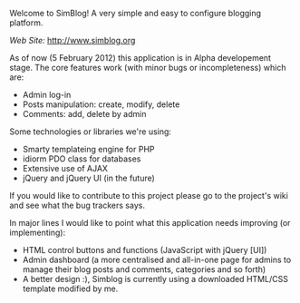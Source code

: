 Welcome to SimBlog! A very simple and easy to configure blogging platform.

*Web Site:* http://www.simblog.org

As of now (5 February 2012) this application is in Alpha developement stage.
The core features work (with minor bugs or incompleteness) which are:
* Admin log-in
* Posts manipulation: create, modify, delete
* Comments: add, delete by admin

Some technologies or libraries we're using:
* Smarty templateing engine for PHP
* idiorm PDO class for databases
* Extensive use of AJAX
* jQuery and jQuery UI (in the future)

If you would like to contribute to this project please go to the project's wiki
and see what the bug trackers says.

In major lines I would like to point what this application needs improving (or
implementing):

* HTML control buttons and functions (JavaScript with jQuery [UI])
* Admin dashboard (a more centralised and all-in-one page for admins to manage
their blog posts and comments, categories and so forth)
* A better design :), Simblog is currently using a downloaded HTML/CSS template
modified by me.